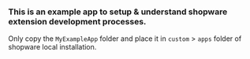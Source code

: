 ### This is an example app to setup & understand shopware extension development processes.
Only copy the `MyExampleApp` folder and place it in `custom` > `apps` folder of shopware local installation.

